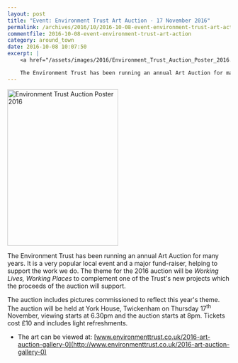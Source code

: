 ```yaml
---
layout: post
title: "Event: Environment Trust Art Auction - 17 November 2016"
permalink: /archives/2016/10/2016-10-08-event-environment-trust-art-action.html
commentfile: 2016-10-08-event-environment-trust-art-action
category: around_town
date: 2016-10-08 10:07:50
excerpt: |
    <a href="/assets/images/2016/Environment_Trust_Auction_Poster_2016.jpg" title="See larger version of - Environment Trust Auction Poster 2016"><img src="/assets/images/2016/Environment_Trust_Auction_Poster_2016_thumb.jpg" width="150" height="212" alt="Environment Trust Auction Poster 2016" class="photo right" /></a>

    The Environment Trust has been running an annual Art Auction for many years. It is a very popular local event and a major fund-raiser, helping to support the work we do. The theme for the 2016 auction will be _Working Lives, Working Places_ to complement one of the Trust's new projects which the proceeds of the auction will support.
---
```


<a href="/assets/images/2016/Environment_Trust_Auction_Poster_2016.jpg" title="See larger version of - Environment Trust Auction Poster 2016"><img src="/assets/images/2016/Environment_Trust_Auction_Poster_2016_thumb.jpg" width="250" height="353" alt="Environment Trust Auction Poster 2016" class="photo right" /></a>

The Environment Trust has been running an annual Art Auction for many years. It is a very popular local event and a major fund-raiser, helping to support the work we do. The theme for the 2016 auction will be *Working Lives, Working Places* to complement one of the Trust's new projects which the proceeds of the auction will support.

The auction includes pictures commissioned to reflect this year's theme. The auction will be held at York House, Twickenham on Thursday 17<sup>th</sup> November, viewing starts at 6.30pm and the auction starts at 8pm. Tickets cost £10 and includes light refreshments.

-   The art can be viewed at: [www.environmenttrust.co.uk/2016-art-auction-gallery-0](http://www.environmenttrust.co.uk/2016-art-auction-gallery-0)
